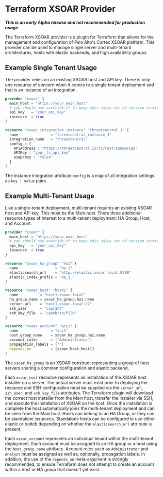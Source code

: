 # Terraform XSOAR Provider
_**This is an early Alpha release and not recommended for production usage**_

The Terraform XSOAR provider is a plugin for Terraform that allows for the management and configuration of Palo Alto's Cortex XSOAR platform. This provider can be used to manage single server and multi-tenant architectures, hosts with elastic backends, and high availability groups. 


## Example Single Tenant Usage
The provider relies on an existing XSOAR host and API key. There is only one resource of concern when it comes to a single tenant deployment and that is an instance of an integration.

```terraform
provider "xsoar" {
  main_host = "https://your_main_host"
  # you should use override.tf to keep this value out of version control
  api_key   = "your_api_key"
  insecure  = true
}

resource "xsoar_integration_instance" "threatcentral_1" {
  name               = "threatcentral_instance_1"
  integration_name   = "threatcentral"
  config = {
    APIAddress : "https://threatcentral.io/tc/rest/summaries"
    APIKey : "your_tc_api_key"
    useproxy : "false"
  }
}
```
The instance integration attribute `config` is a map of all integration settings as `key : value` pairs.

## Example Multi-Tenant Usage
Like a single-tenant deployment, multi-tenant requires an existing XSOAR host and API key. This must be the Main host. There three additional resource types of interest to a multi-tenant deployment: HA Group, Host, and Account.
```terraform
provider "xsoar" {
  main_host = "https://your_main_host"
  # you should use override.tf to keep this value out of version control
  api_key   = "your_api_key"
  insecure  = true
}

resource "xsoar_ha_group" "ha1" {
  name                 = "ha_1"
  elasticsearch_url    = "http://elastic.xsoar.local:9200"
  elastic_index_prefix = "ha_1_"
}

resource "xsoar_host" "host1" {
  name          = "host1.xsoar.local"
  ha_group_name = xsoar_ha_group.ha1.name
  server_url    = "host1.xsoar.local:22"
  ssh_user      = "vagrant"
  ssh_key_file  = "/path/to/file"
}

resource "xsoar_account" "acc1" {
  name               = "acc1"
  host_group_name    = xsoar_ha_group.ha1.name
  account_roles      = ["Administrator"]
  propagation_labels = [""]
  depends_on         = [xsoar_host.host1]
}
```
The `xsoar_ha_group` is an XSOAR construct representing a group of host servers sharing a common configuration and elastic backend. 

Each `xsoar_host` resource represents an installation of the XSOAR host installer on a server. The actual server must exist prior to deploying the resource and SSH configuration must be supplied via the `server_url`, `ssh_user`, and `ssh_key_file` attributes. The Terraform plugin will download the correct host installer from the Main host, transfer the installer via SSH, and execute the installation of XSOAR on the host. Once the installation is complete the host automatically joins the multi-tenant deployment and can be seen from the Main host. Hosts can belong to an HA Group, or they can be standalone instances. Standalone hosts can be configured to use either elastic or boltdb depending on whether the `elasticsearch_url` attribute is present.

Each `xsoar_account` represents an individual tenant within the multi-tenant deployment. Each account must be assigned to an HA group or a host using the `host_group_name` attribute. Account roles such as `Administrator` and `Analyst` must be assigned as well as, optionally, propagation labels. In addition, the use of the `depends_on` meta-argument is strongly recommended, to ensure Terraform does not attempt to create an account within a host or HA group that doesn't yet exist.